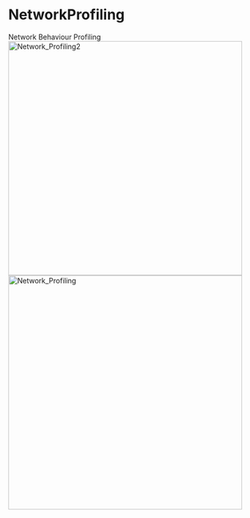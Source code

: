 # NetworkProfiling
Network Behaviour Profiling
<img width="468" alt="Network_Profiling2" src="https://github.com/user-attachments/assets/befbcf71-e021-47fa-9a80-63ae3a6731fc" />
<img width="468" alt="Network_Profiling" src="https://github.com/user-attachments/assets/ada50491-eca7-4910-9b18-fcc66317cd18" />
